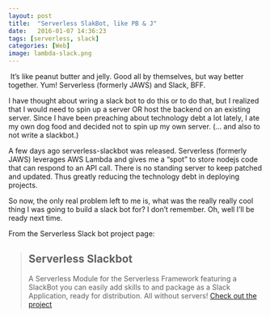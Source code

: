 ```yaml
---
layout: post
title:  "Serverless SlakBot, like PB & J"
date:   2016-01-07 14:36:23
tags: [serverless, slack]
categories: [Web]
image: lambda-slack.png
---
```


<span class="image featured"><img src="{{ site.baseurl }}/images/lambda-slack.png" alt=""></span>
It’s like peanut butter and jelly. Good all by themselves, but way better together. Yum! Serverless (formerly JAWS) and Slack, BFF.

 I have thought about wring a slack bot to do this or to do that, but I realized that I would need to spin up a server OR host the backend on an existing server. Since I have been preaching about technology debt a lot lately, I ate my own dog food and decided not to spin up my own server.  (… and also to not write a slackbot.)

A few days ago serverless-slackbot was released. Serverless (formerly JAWS) leverages AWS Lambda and gives me a “spot” to store nodejs code that can respond to an API call.  There is no standing server to keep patched and updated. Thus greatly reducing the technology debt in deploying projects.

So now, the only real problem left to me is, what was the really really cool thing I was going to build a slack bot for? I don’t remember. Oh, well I’ll be ready next time.

From the Serverless Slack bot project page:

> ## Serverless Slackbot #
>A Serverless Module for the Serverless Framework featuring a SlackBot you can easily add skills to and package as a Slack Application, ready for distribution. All without servers!
> [Check out the project](https://github.com/serverless/serverless-slackbot)

